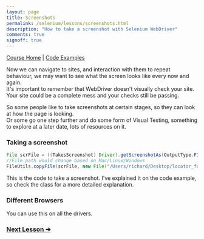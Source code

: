 ```yaml
---
layout: page
title: Screenshots
permalink: /selenium/lessons/screenshots.html
description: "How to take a screenshot with Selenium WebDriver"
comments: true
signoff: true
---
```

[Course Home](../course) \| [Code Examples](https://github.com/FriendlyTester/Selenium-WebDriver-Examples/blob/master/java/src/test/java/lessons/E_Screenshots.java)

Now we can navigate to sites, and interaction with them to repeat behaviour, we may want to see what the screen looks like every now and again.  
It's important to remember that WebDriver doesn't visually check your site. Your site could be a complete mess and your checks still be passing.

So some people like to take screenshots at certain stages, so they can look at how the page is looking.  
Or some go one step further and do some form of Visual Testing, something to explore at a later date, lots of resources on it.

### Taking a screenshot
```java
File scrFile = ((TakesScreenshot) Driver).getScreenshotAs(OutputType.FILE);
//File path would change based on Mac/Linux/Windows
FileUtils.copyFile(scrFile, new File("/Users/richard/Desktop/locator_form.jpg"));
```
This is the code to take a screenshot. I've explained it on the code example, so check the class for a more detailed explanation.

### Different Browsers
You can use this on all the drivers.

### [Next Lesson &#10132;](../lessons/selectelements)
